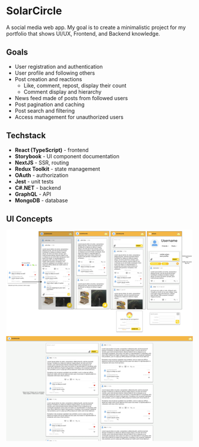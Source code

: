 # SolarCircle

A social media web app. My goal is to create a minimalistic project for my portfolio that shows UI/UX, Frontend, and Backend knowledge.

## Goals

- User registration and authentication
- User profile and following others
- Post creation and reactions
  - Like, comment, repost, display their count
  - Comment display and hierarchy
- News feed made of posts from followed users
- Post pagination and caching
- Post search and filtering
- Access management for unauthorized users

## Techstack

- **React (TypeScript)** - frontend
- **Storybook** - UI component documentation
- **NextJS** - SSR, routing
- **Redux Toolkit** - state management
- **OAuth** - authorization
- **Jest** - unit tests
- **C#.NET** - backend
- **GraphQL** - API
- **MongoDB** - database

## UI Concepts

![Mobile UI concept](./assets/app-mobile.png)
![Desktop UI concept](./assets/app-desktop.png)

